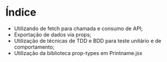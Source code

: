 # Índice

- Utilizando de fetch para chamada e consumo de API;
- Exportação de dados via props;
- Utilização de técnicas de TDD e BDD para teste unitário e de comportamento;
- Utilização da biblioteca prop-types em Printname.jsx

